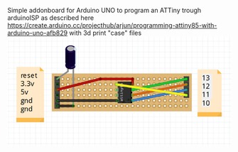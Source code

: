 Simple addonboard for Arduino UNO to program an ATTiny trough arduinoISP as described here https://create.arduino.cc/projecthub/arjun/programming-attiny85-with-arduino-uno-afb829
with 3d print "case" files
![board](https://github.com/gtmans/ATTiny85_UNO_addon/blob/main/ATTiny85-UNO-addonboard-fritz.png)
